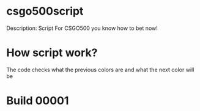 # csgo500script
Description: Script For CSGO500 you know how to bet now!

# How script work?
The code checks what the previous colors are and what the next color will be

# Build 00001
